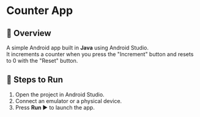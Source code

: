 # Counter App

## 📌 Overview
A simple Android app built in **Java** using Android Studio.  
It increments a counter when you press the "Increment" button and resets to 0 with the "Reset" button.

## 🚀 Steps to Run
1. Open the project in Android Studio.
2. Connect an emulator or a physical device.
3. Press **Run ▶** to launch the app.